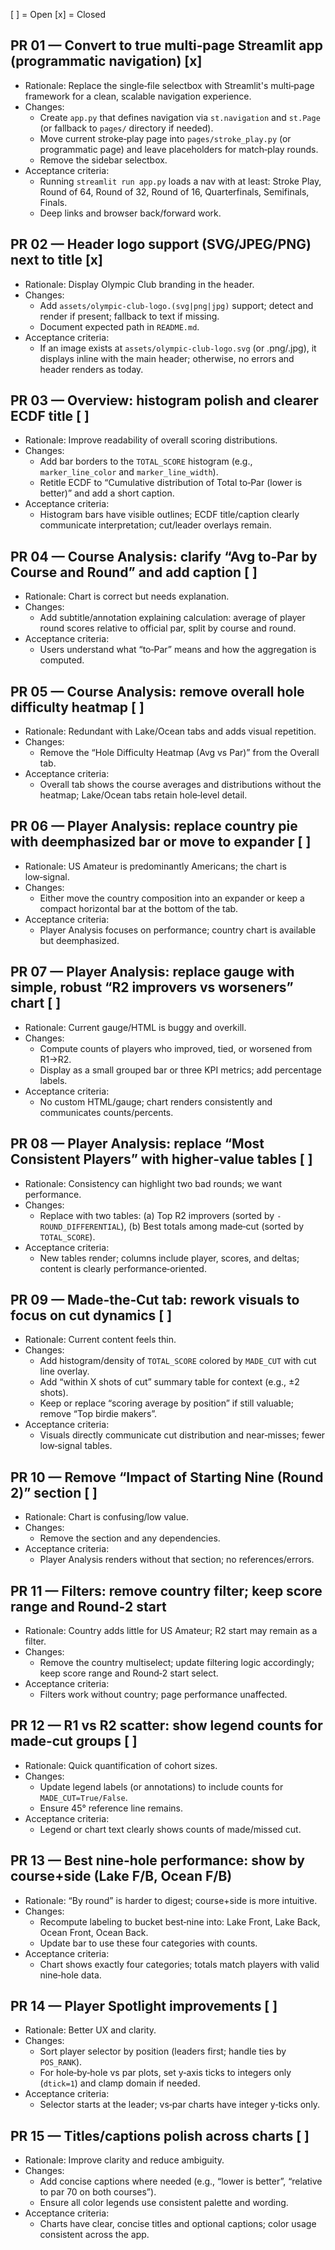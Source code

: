 [ ] = Open
[x] = Closed

## PR 01 — Convert to true multi‑page Streamlit app (programmatic navigation) [x]

- Rationale: Replace the single‑file selectbox with Streamlit's multi‑page framework for a clean, scalable navigation experience.
- Changes:
  - Create `app.py` that defines navigation via `st.navigation` and `st.Page` (or fallback to `pages/` directory if needed).
  - Move current stroke‑play page into `pages/stroke_play.py` (or programmatic page) and leave placeholders for match‑play rounds.
  - Remove the sidebar selectbox.
- Acceptance criteria:
  - Running `streamlit run app.py` loads a nav with at least: Stroke Play, Round of 64, Round of 32, Round of 16, Quarterfinals, Semifinals, Finals.
  - Deep links and browser back/forward work.

## PR 02 — Header logo support (SVG/JPEG/PNG) next to title [x]

- Rationale: Display Olympic Club branding in the header.
- Changes:
  - Add `assets/olympic-club-logo.(svg|png|jpg)` support; detect and render if present; fallback to text if missing.
  - Document expected path in `README.md`.
- Acceptance criteria:
  - If an image exists at `assets/olympic-club-logo.svg` (or .png/.jpg), it displays inline with the main header; otherwise, no errors and header renders as today.

## PR 03 — Overview: histogram polish and clearer ECDF title [ ]

- Rationale: Improve readability of overall scoring distributions.
- Changes:
  - Add bar borders to the `TOTAL_SCORE` histogram (e.g., `marker_line_color` and `marker_line_width`).
  - Retitle ECDF to “Cumulative distribution of Total to‑Par (lower is better)” and add a short caption.
- Acceptance criteria:
  - Histogram bars have visible outlines; ECDF title/caption clearly communicate interpretation; cut/leader overlays remain.

## PR 04 — Course Analysis: clarify “Avg to‑Par by Course and Round” and add caption [ ]

- Rationale: Chart is correct but needs explanation.
- Changes:
  - Add subtitle/annotation explaining calculation: average of player round scores relative to official par, split by course and round.
- Acceptance criteria:
  - Users understand what “to‑Par” means and how the aggregation is computed.

## PR 05 — Course Analysis: remove overall hole difficulty heatmap [ ]

- Rationale: Redundant with Lake/Ocean tabs and adds visual repetition.
- Changes:
  - Remove the “Hole Difficulty Heatmap (Avg vs Par)” from the Overall tab.
- Acceptance criteria:
  - Overall tab shows the course averages and distributions without the heatmap; Lake/Ocean tabs retain hole‑level detail.

## PR 06 — Player Analysis: replace country pie with deemphasized bar or move to expander [ ]

- Rationale: US Amateur is predominantly Americans; the chart is low‑signal.
- Changes:
  - Either move the country composition into an expander or keep a compact horizontal bar at the bottom of the tab.
- Acceptance criteria:
  - Player Analysis focuses on performance; country chart is available but deemphasized.

## PR 07 — Player Analysis: replace gauge with simple, robust “R2 improvers vs worseners” chart [ ]

- Rationale: Current gauge/HTML is buggy and overkill.
- Changes:
  - Compute counts of players who improved, tied, or worsened from R1→R2.
  - Display as a small grouped bar or three KPI metrics; add percentage labels.
- Acceptance criteria:
  - No custom HTML/gauge; chart renders consistently and communicates counts/percents.

## PR 08 — Player Analysis: replace “Most Consistent Players” with higher‑value tables [ ]

- Rationale: Consistency can highlight two bad rounds; we want performance.
- Changes:
  - Replace with two tables: (a) Top R2 improvers (sorted by `-ROUND_DIFFERENTIAL`), (b) Best totals among made‑cut (sorted by `TOTAL_SCORE`).
- Acceptance criteria:
  - New tables render; columns include player, scores, and deltas; content is clearly performance‑oriented.

## PR 09 — Made‑the‑Cut tab: rework visuals to focus on cut dynamics [ ]

- Rationale: Current content feels thin.
- Changes:
  - Add histogram/density of `TOTAL_SCORE` colored by `MADE_CUT` with cut line overlay.
  - Add “within X shots of cut” summary table for context (e.g., ±2 shots).
  - Keep or replace “scoring average by position” if still valuable; remove “Top birdie makers”.
- Acceptance criteria:
  - Visuals directly communicate cut distribution and near‑misses; fewer low‑signal tables.

## PR 10 — Remove “Impact of Starting Nine (Round 2)” section [ ]

- Rationale: Chart is confusing/low value.
- Changes:
  - Remove the section and any dependencies.
- Acceptance criteria:
  - Player Analysis renders without that section; no references/errors.

## PR 11 — Filters: remove country filter; keep score range and Round‑2 start

- Rationale: Country adds little for US Amateur; R2 start may remain as a filter.
- Changes:
  - Remove the country multiselect; update filtering logic accordingly; keep score range and Round‑2 start select.
- Acceptance criteria:
  - Filters work without country; page performance unaffected.

## PR 12 — R1 vs R2 scatter: show legend counts for made‑cut groups [ ]

- Rationale: Quick quantification of cohort sizes.
- Changes:
  - Update legend labels (or annotations) to include counts for `MADE_CUT=True/False`.
  - Ensure 45° reference line remains.
- Acceptance criteria:
  - Legend or chart text clearly shows counts of made/missed cut.

## PR 13 — Best nine‑hole performance: show by course+side (Lake F/B, Ocean F/B)

- Rationale: “By round” is harder to digest; course+side is more intuitive.
- Changes:
  - Recompute labeling to bucket best‑nine into: Lake Front, Lake Back, Ocean Front, Ocean Back.
  - Update bar to use these four categories with counts.
- Acceptance criteria:
  - Chart shows exactly four categories; totals match players with valid nine‑hole data.

## PR 14 — Player Spotlight improvements [ ]

- Rationale: Better UX and clarity.
- Changes:
  - Sort player selector by position (leaders first; handle ties by `POS_RANK`).
  - For hole‑by‑hole vs par plots, set y‑axis ticks to integers only (`dtick=1`) and clamp domain if needed.
- Acceptance criteria:
  - Selector starts at the leader; vs‑par charts have integer y‑ticks only.

## PR 15 — Titles/captions polish across charts [ ]

- Rationale: Improve clarity and reduce ambiguity.
- Changes:
  - Add concise captions where needed (e.g., “lower is better”, “relative to par 70 on both courses”).
  - Ensure all color legends use consistent palette and wording.
- Acceptance criteria:
  - Charts have clear, concise titles and optional captions; color usage consistent across the app.

